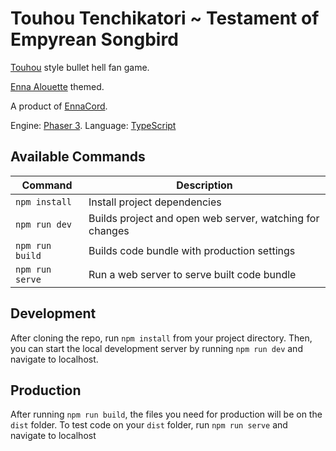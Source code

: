 # Touhou Tenchikatori ~ Testament of Empyrean Songbird
[Touhou](https://en.wikipedia.org/wiki/Touhou_Project) style bullet hell fan game.

[Enna Alouette](https://www.youtube.com/channel/UCR6qhsLpn62WVxCBK1dkLow?sub_confirmation=1) themed.

A product of [EnnaCord](https://discord.gg/enna).

Engine: [Phaser 3](https://newdocs.phaser.io/docs/3.55.2). Language: [TypeScript](https://www.typescriptlang.org/docs/)

## Available Commands

| Command | Description |
|---------|-------------|
| `npm install` | Install project dependencies |
| `npm run dev` | Builds project and open web server, watching for changes |
| `npm run build` | Builds code bundle with production settings  |
| `npm run serve` | Run a web server to serve built code bundle |

## Development

After cloning the repo, run `npm install` from your project directory. Then, you can start the local development
server by running `npm run dev` and navigate to localhost.

## Production

After running `npm run build`, the files you need for production will be on the `dist` folder. To test code on your `dist` folder, run `npm run serve` and navigate to localhost